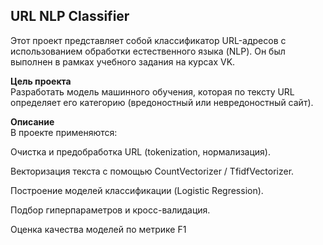 
## URL NLP Classifier  
Этот проект представляет собой классификатор URL-адресов с использованием обработки естественного языка (NLP). Он был выполнен в рамках учебного задания на курсах VK.

**Цель проекта**  
Разработать модель машинного обучения, которая по тексту URL определяет его категорию (вредоностный или невредоностный сайт).

**Описание**  
В проекте применяются:

Очистка и предобработка URL (tokenization, нормализация).

Векторизация текста с помощью CountVectorizer / TfidfVectorizer.

Построение моделей классификации (Logistic Regression).

Подбор гиперпараметров и кросс-валидация.

Оценка качества моделей по метрике F1
